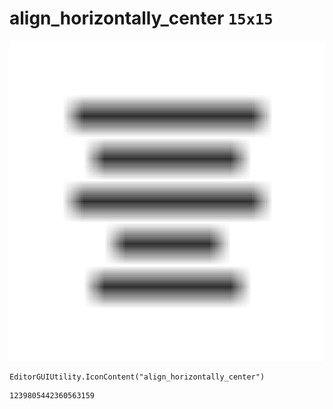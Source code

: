 # align_horizontally_center `15x15`
<img src="/img/align_horizontally_center.png" width=512 height=512>

``` CSharp
EditorGUIUtility.IconContent("align_horizontally_center")
```
```
1239805442360563159
```
